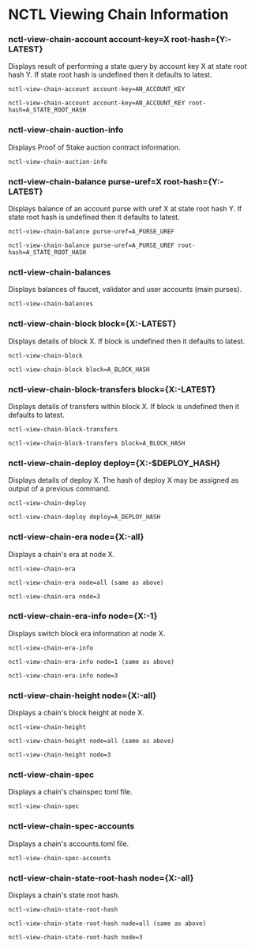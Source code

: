 # NCTL Viewing Chain Information

### nctl-view-chain-account account-key=X root-hash={Y:-LATEST}

Displays result of performing a state query by account key X at state root hash Y.  If state root hash is undefined then it defaults to latest.

```
nctl-view-chain-account account-key=AN_ACCOUNT_KEY

nctl-view-chain-account account-key=AN_ACCOUNT_KEY root-hash=A_STATE_ROOT_HASH
```

### nctl-view-chain-auction-info

Displays Proof of Stake auction contract information.

```
nctl-view-chain-auction-info
```

### nctl-view-chain-balance purse-uref=X root-hash={Y:-LATEST}

Displays balance of an account purse with uref X at state root hash Y.  If state root hash is undefined then it defaults to latest.

```
nctl-view-chain-balance purse-uref=A_PURSE_UREF

nctl-view-chain-balance purse-uref=A_PURSE_UREF root-hash=A_STATE_ROOT_HASH
```

### nctl-view-chain-balances

Displays balances of faucet, validator and user accounts (main purses).

```
nctl-view-chain-balances
```

### nctl-view-chain-block block={X:-LATEST}

Displays details of block X.  If block is undefined then it defaults to latest.

```
nctl-view-chain-block

nctl-view-chain-block block=A_BLOCK_HASH 
```

### nctl-view-chain-block-transfers block={X:-LATEST}

Displays details of transfers within block X.  If block is undefined then it defaults to latest.

```
nctl-view-chain-block-transfers

nctl-view-chain-block-transfers block=A_BLOCK_HASH
```

### nctl-view-chain-deploy deploy={X:-$DEPLOY_HASH}

Displays details of deploy X.  The hash of deploy X may be assigned as output of a previous command.

```
nctl-view-chain-deploy

nctl-view-chain-deploy deploy=A_DEPLOY_HASH
```

### nctl-view-chain-era node={X:-all}

Displays a chain's era at node X.

```
nctl-view-chain-era

nctl-view-chain-era node=all (same as above)

nctl-view-chain-era node=3
```

### nctl-view-chain-era-info node={X:-1}

Displays switch block era information at node X.

```
nctl-view-chain-era-info

nctl-view-chain-era-info node=1 (same as above)

nctl-view-chain-era-info node=3
```

### nctl-view-chain-height node={X:-all}

Displays a chain's block height at node X.

```
nctl-view-chain-height

nctl-view-chain-height node=all (same as above)

nctl-view-chain-height node=3
```

### nctl-view-chain-spec 

Displays a chain's chainspec toml file.

```
nctl-view-chain-spec 
```

### nctl-view-chain-spec-accounts  

Displays a chain's accounts.toml file.

```
nctl-view-chain-spec-accounts 
```

### nctl-view-chain-state-root-hash node={X:-all}

Displays a chain's state root hash.

```
nctl-view-chain-state-root-hash 

nctl-view-chain-state-root-hash node=all (same as above)

nctl-view-chain-state-root-hash node=3
```
